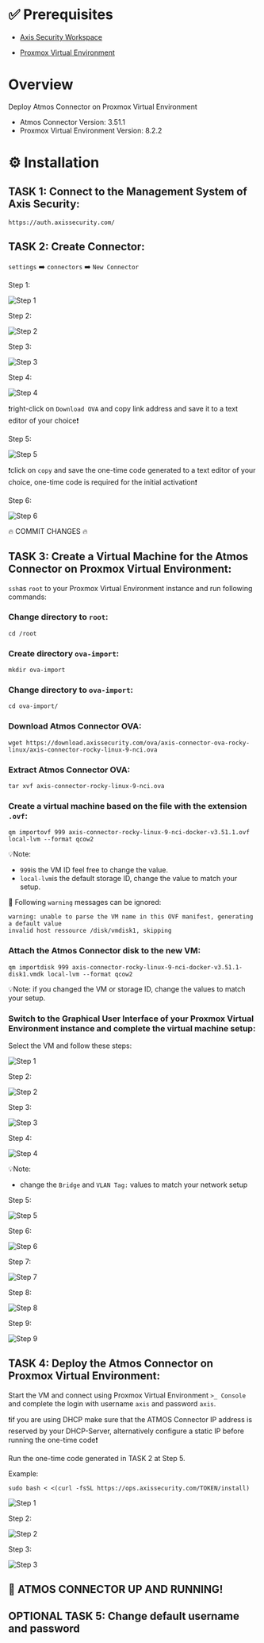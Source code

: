 [Proxmox Virtual Environment]: https://www.proxmox.com/en/
[Axis Security]: https://www.axissecurity.com/schedule-a-demo/
[Axis Security Workspace]: https://auth.axissecurity.com/

# ✅ Prerequisites

- [Axis Security Workspace]

- [Proxmox Virtual Environment]

# Overview

Deploy Atmos Connector on Proxmox Virtual Environment
- Atmos Connector Version: 3.51.1
- Proxmox Virtual Environment Version: 8.2.2

# ⚙️ Installation

## TASK 1: Connect to the Management System of Axis Security:

```text
https://auth.axissecurity.com/
```

## TASK 2: Create Connector:
`settings` ➡️ `connectors` ➡️ `New Connector`

Step 1:

![Step 1](./images/new-connector-1.png)

Step 2:

![Step 2](./images/new-connector-2.png)

Step 3:

![Step 3](./images/new-connector-3.png)

Step 4:

![Step 4](./images/new-connector-4.png)

❗right-click on `Download OVA` and copy link address and save it to a text editor of your choice❗

Step 5:

![Step 5](./images/new-connector-5.png)

❗click on `copy` and save the one-time code generated to a text editor of your choice, one-time code is required for the initial activation❗

Step 6:

![Step 6](./images/new-connector-6.png)

🔥 COMMIT CHANGES 🔥

## TASK 3: Create a Virtual Machine for the Atmos Connector on Proxmox Virtual Environment:

`ssh`as `root` to your Proxmox Virtual Environment instance and run following commands:

### Change directory to `root`:
```text
cd /root
```

### Create directory `ova-import`:
```text
mkdir ova-import
```

### Change directory to `ova-import`:
```text
cd ova-import/
```

### Download Atmos Connector OVA:
```text
wget https://download.axissecurity.com/ova/axis-connector-ova-rocky-linux/axis-connector-rocky-linux-9-nci.ova
```

### Extract Atmos Connector OVA:
```text
tar xvf axis-connector-rocky-linux-9-nci.ova 
```

### Create a virtual machine based on the file with the extension `.ovf`:
```text
qm importovf 999 axis-connector-rocky-linux-9-nci-docker-v3.51.1.ovf local-lvm --format qcow2
```
💡Note: 
- `999`is the VM ID feel free to change the value.
- `local-lvm`is the default storage ID, change the value to match your setup.

🔨 Following `warning` messages can be ignored:
```text
warning: unable to parse the VM name in this OVF manifest, generating a default value
invalid host ressource /disk/vmdisk1, skipping
```

### Attach the Atmos Connector disk to the new VM:
```text
qm importdisk 999 axis-connector-rocky-linux-9-nci-docker-v3.51.1-disk1.vmdk local-lvm --format qcow2
```
💡Note: if you changed the VM or storage ID, change the values to match your setup.

### Switch to the Graphical User Interface of your Proxmox Virtual Environment instance and complete the virtual machine setup:

Select the VM and follow these steps:

![Step 1](./images/gui-vm-settings-1.png)

Step 2:

![Step 2](./images/gui-vm-settings-2.png)

Step 3:

![Step 3](./images/gui-vm-settings-3.png)

Step 4:

![Step 4](./images/gui-vm-settings-4.png)

💡Note: 
- change the `Bridge` and `VLAN Tag:` values to match your network setup

Step 5:

![Step 5](./images/gui-vm-settings-5.png)

Step 6:

![Step 6](./images/gui-vm-settings-6.png)

Step 7:

![Step 7](./images/gui-vm-settings-7.png)

Step 8:

![Step 8](./images/gui-vm-settings-8.png)

Step 9:

![Step 9](./images/gui-vm-settings-9.png)

## TASK 4: Deploy the Atmos Connector on Proxmox Virtual Environment:

Start the VM and connect using Proxmox Virtual Environment `>_ Console` and complete the login with username `axis` and password `axis`.

❗if you are using DHCP make sure that the ATMOS Connector IP address is reserved by your DHCP-Server, alternatively configure a static IP before running the one-time code❗

Run the one-time code generated in TASK 2 at Step 5.

Example:
```text
sudo bash < <(curl -fsSL https://ops.axissecurity.com/TOKEN/install)
```

![Step 1](./images/atmos-connector-activation-1.png)

Step 2:

![Step 2](./images/atmos-connector-activation-2.png)

Step 3:

![Step 3](./images/atmos-connector-activation-3.png)

## 🚀 ATMOS CONNECTOR UP AND RUNNING!

## OPTIONAL TASK 5: Change default username and password